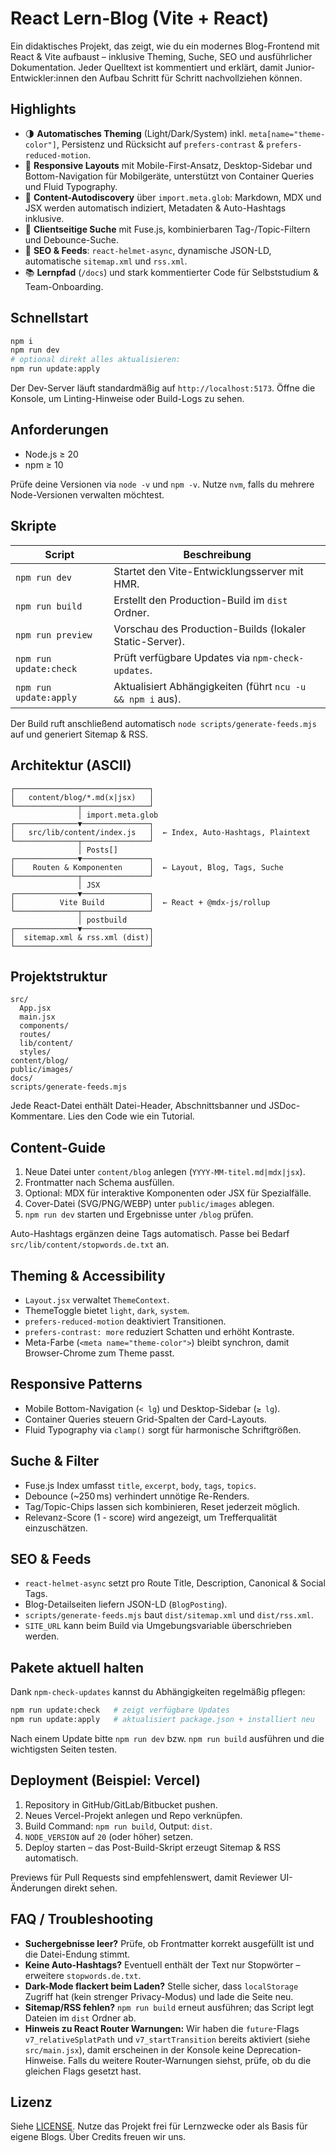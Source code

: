 # React Lern-Blog (Vite + React)

Ein didaktisches Projekt, das zeigt, wie du ein modernes Blog-Frontend mit React & Vite aufbaust – inklusive Theming, Suche, SEO und ausführlicher Dokumentation. Jeder Quelltext ist kommentiert und erklärt, damit Junior-Entwickler:innen den Aufbau Schritt für Schritt nachvollziehen können.

## Highlights

- 🌗 **Automatisches Theming** (Light/Dark/System) inkl. `meta[name="theme-color"]`, Persistenz und Rücksicht auf `prefers-contrast` & `prefers-reduced-motion`.
- 📱 **Responsive Layouts** mit Mobile-First-Ansatz, Desktop-Sidebar und Bottom-Navigation für Mobilgeräte, unterstützt von Container Queries und Fluid Typography.
- 🧭 **Content-Autodiscovery** über `import.meta.glob`: Markdown, MDX und JSX werden automatisch indiziert, Metadaten & Auto-Hashtags inklusive.
- 🔎 **Clientseitige Suche** mit Fuse.js, kombinierbaren Tag-/Topic-Filtern und Debounce-Suche.
- 🧠 **SEO & Feeds**: `react-helmet-async`, dynamische JSON-LD, automatische `sitemap.xml` und `rss.xml`.
- 📚 **Lernpfad** (`/docs`) und stark kommentierter Code für Selbststudium & Team-Onboarding.

## Schnellstart

```bash
npm i
npm run dev
# optional direkt alles aktualisieren:
npm run update:apply
```

Der Dev-Server läuft standardmäßig auf `http://localhost:5173`. Öffne die Konsole, um Linting-Hinweise oder Build-Logs zu sehen.

## Anforderungen

- Node.js ≥ 20
- npm ≥ 10

Prüfe deine Versionen via `node -v` und `npm -v`. Nutze `nvm`, falls du mehrere Node-Versionen verwalten möchtest.

## Skripte

| Script               | Beschreibung                                                                 |
| -------------------- | ---------------------------------------------------------------------------- |
| `npm run dev`        | Startet den Vite-Entwicklungsserver mit HMR.                                 |
| `npm run build`      | Erstellt den Production-Build im `dist` Ordner.                              |
| `npm run preview`    | Vorschau des Production-Builds (lokaler Static-Server).                      |
| `npm run update:check` | Prüft verfügbare Updates via `npm-check-updates`.                         |
| `npm run update:apply` | Aktualisiert Abhängigkeiten (führt `ncu -u && npm i` aus).                |

Der Build ruft anschließend automatisch `node scripts/generate-feeds.mjs` auf und generiert Sitemap & RSS.

## Architektur (ASCII)

```
┌──────────────────────────────┐
│   content/blog/*.md(x|jsx)   │
└──────────────┬───────────────┘
               │ import.meta.glob
┌──────────────▼───────────────┐
│   src/lib/content/index.js   │  ← Index, Auto-Hashtags, Plaintext
└──────────────┬───────────────┘
               │ Posts[]
┌──────────────▼───────────────┐
│    Routen & Komponenten      │  ← Layout, Blog, Tags, Suche
└──────────────┬───────────────┘
               │ JSX
┌──────────────▼───────────────┐
│          Vite Build          │  ← React + @mdx-js/rollup
└──────────────┬───────────────┘
               │ postbuild
┌──────────────▼───────────────┐
│  sitemap.xml & rss.xml (dist)│
└──────────────────────────────┘
```

## Projektstruktur

```
src/
  App.jsx
  main.jsx
  components/
  routes/
  lib/content/
  styles/
content/blog/
public/images/
docs/
scripts/generate-feeds.mjs
```

Jede React-Datei enthält Datei-Header, Abschnittsbanner und JSDoc-Kommentare. Lies den Code wie ein Tutorial.

## Content-Guide

1. Neue Datei unter `content/blog` anlegen (`YYYY-MM-titel.md|mdx|jsx`).
2. Frontmatter nach Schema ausfüllen.
3. Optional: MDX für interaktive Komponenten oder JSX für Spezialfälle.
4. Cover-Datei (SVG/PNG/WEBP) unter `public/images` ablegen.
5. `npm run dev` starten und Ergebnisse unter `/blog` prüfen.

Auto-Hashtags ergänzen deine Tags automatisch. Passe bei Bedarf `src/lib/content/stopwords.de.txt` an.

## Theming & Accessibility

- `Layout.jsx` verwaltet `ThemeContext`.
- ThemeToggle bietet `light`, `dark`, `system`.
- `prefers-reduced-motion` deaktiviert Transitionen.
- `prefers-contrast: more` reduziert Schatten und erhöht Kontraste.
- Meta-Farbe (`<meta name="theme-color">`) bleibt synchron, damit Browser-Chrome zum Theme passt.

## Responsive Patterns

- Mobile Bottom-Navigation (`< lg`) und Desktop-Sidebar (`≥ lg`).
- Container Queries steuern Grid-Spalten der Card-Layouts.
- Fluid Typography via `clamp()` sorgt für harmonische Schriftgrößen.

## Suche & Filter

- Fuse.js Index umfasst `title`, `excerpt`, `body`, `tags`, `topics`.
- Debounce (~250 ms) verhindert unnötige Re-Renders.
- Tag/Topic-Chips lassen sich kombinieren, Reset jederzeit möglich.
- Relevanz-Score (1 - score) wird angezeigt, um Trefferqualität einzuschätzen.

## SEO & Feeds

- `react-helmet-async` setzt pro Route Title, Description, Canonical & Social Tags.
- Blog-Detailseiten liefern JSON-LD (`BlogPosting`).
- `scripts/generate-feeds.mjs` baut `dist/sitemap.xml` und `dist/rss.xml`.
- `SITE_URL` kann beim Build via Umgebungsvariable überschrieben werden.

## Pakete aktuell halten

Dank `npm-check-updates` kannst du Abhängigkeiten regelmäßig pflegen:

```bash
npm run update:check   # zeigt verfügbare Updates
npm run update:apply   # aktualisiert package.json + installiert neu
```

Nach einem Update bitte `npm run dev` bzw. `npm run build` ausführen und die wichtigsten Seiten testen.

## Deployment (Beispiel: Vercel)

1. Repository in GitHub/GitLab/Bitbucket pushen.
2. Neues Vercel-Projekt anlegen und Repo verknüpfen.
3. Build Command: `npm run build`, Output: `dist`.
4. `NODE_VERSION` auf `20` (oder höher) setzen.
5. Deploy starten – das Post-Build-Skript erzeugt Sitemap & RSS automatisch.

Previews für Pull Requests sind empfehlenswert, damit Reviewer UI-Änderungen direkt sehen.

## FAQ / Troubleshooting

- **Suchergebnisse leer?** Prüfe, ob Frontmatter korrekt ausgefüllt ist und die Datei-Endung stimmt.
- **Keine Auto-Hashtags?** Eventuell enthält der Text nur Stopwörter – erweitere `stopwords.de.txt`.
- **Dark-Mode flackert beim Laden?** Stelle sicher, dass `localStorage` Zugriff hat (kein strenger Privacy-Modus) und lade die Seite neu.
- **Sitemap/RSS fehlen?** `npm run build` erneut ausführen; das Script legt Dateien im `dist` Ordner ab.
- **Hinweis zu React Router Warnungen:** Wir haben die `future`-Flags `v7_relativeSplatPath` und `v7_startTransition` bereits aktiviert (siehe `src/main.jsx`), damit erscheinen in der Konsole keine Deprecation-Hinweise. Falls du weitere Router-Warnungen siehst, prüfe, ob du die gleichen Flags gesetzt hast.

## Lizenz

Siehe [LICENSE](LICENSE). Nutze das Projekt frei für Lernzwecke oder als Basis für eigene Blogs. Über Credits freuen wir uns.
